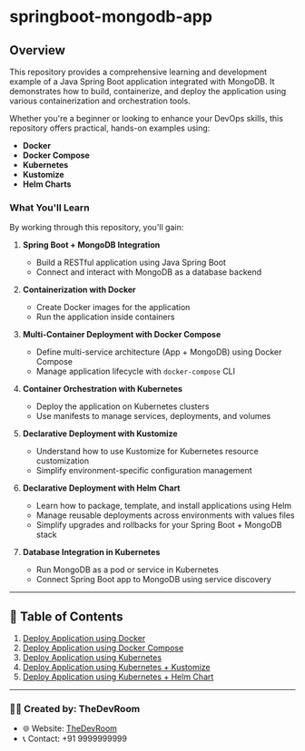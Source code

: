 # springboot-mongodb-app

## Overview

This repository provides a comprehensive learning and development example of a Java Spring Boot application integrated with MongoDB. It demonstrates how to build, containerize, and deploy the application using various containerization and orchestration tools.

Whether you're a beginner or looking to enhance your DevOps skills, this repository offers practical, hands-on examples using:

- **Docker**
- **Docker Compose**
- **Kubernetes**
- **Kustomize**
- **Helm Charts**

### What You'll Learn

By working through this repository, you'll gain:

1. **Spring Boot + MongoDB Integration**
   - Build a RESTful application using Java Spring Boot
   - Connect and interact with MongoDB as a database backend

2. **Containerization with Docker**
   - Create Docker images for the application
   - Run the application inside containers

3. **Multi-Container Deployment with Docker Compose**
   - Define multi-service architecture (App + MongoDB) using Docker Compose
   - Manage application lifecycle with `docker-compose` CLI

4. **Container Orchestration with Kubernetes**
   - Deploy the application on Kubernetes clusters
   - Use manifests to manage services, deployments, and volumes

5. **Declarative Deployment with Kustomize**
   - Understand how to use Kustomize for Kubernetes resource customization
   - Simplify environment-specific configuration management

6. **Declarative Deployment with Helm Chart**
   - Learn how to package, template, and install applications using Helm
   - Manage reusable deployments across environments with values files
   - Simplify upgrades and rollbacks for your Spring Boot + MongoDB stack

7. **Database Integration in Kubernetes**
   - Run MongoDB as a pod or service in Kubernetes
   - Connect Spring Boot app to MongoDB using service discovery

---

## 📘 Table of Contents

1. [Deploy Application using Docker](deploy-springapp-using-docker.md)
2. [Deploy Application using Docker Compose](deploy-springapp-using-docker-compose.md)
3. [Deploy Application using Kubernetes](deploy-springapp-using-kubernetes.md)
4. [Deploy Application using Kubernetes + Kustomize](deploy-springapp-using-kustomize.md)
5. [Deploy Application using Kubernetes + Helm Chart](deploy-springapp-using-kubernetes-helmchart.md)

---

### 👨‍💻 Created by: **TheDevRoom**

- 🌐 Website: [TheDevRoom](https://github.com/localhost-devel/localhost-devel/blob/master/README.md)
- 📞 Contact: +91 9999999999
